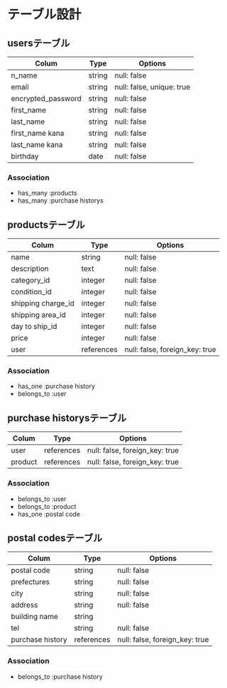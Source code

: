 # テーブル設計

## usersテーブル

| Colum                  | Type   | Options                   |
| ---------------------- | ------ | ------------------------- |
| n_name                 | string | null: false               |
| email                  | string | null: false, unique: true |
| encrypted_password     | string | null: false               |
| first_name             | string | null: false               |
| last_name              | string | null: false               |
| first_name kana        | string | null: false               |
| last_name kana         | string | null: false               |
| birthday               | date   | null: false               |

### Association

- has_many :products
- has_many :purchase historys

## productsテーブル

| Colum              | Type       | Options                        |
| ------------------ | ---------- | ------------------------------ |
| name               | string     | null: false                    |
| description        | text       | null: false                    |
| category_id        | integer    | null: false                    |
| condition_id       | integer    | null: false                    |
| shipping charge_id | integer    | null: false                    |
| shipping area_id   | integer    | null: false                    |
| day to ship_id     | integer    | null: false                    |
| price              | integer    | null: false                    |
| user               | references | null: false, foreign_key: true |

### Association

- has_one :purchase history
- belongs_to :user

## purchase historysテーブル

| Colum   | Type       | Options                        |
| ------- | ---------- | ------------------------------ |
| user    | references | null: false, foreign_key: true |
| product | references | null: false, foreign_key: true |

### Association

- belongs_to :user
- belongs_to :product
- has_one :postal code

## postal codesテーブル

| Colum            | Type       | Options                        |
| ---------------- | ---------- | ------------------------------ |
| postal code      | string     | null: false                    |
| prefectures      | string     | null: false                    |
| city             | string     | null: false                    |
| address          | string     | null: false                    |
| building name    | string     |                                |
| tel              | string     | null: false                    |
| purchase history | references | null: false, foreign_key: true |

### Association

- belongs_to :purchase history
